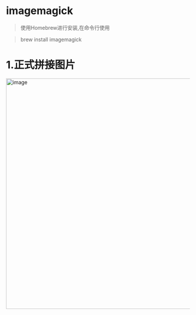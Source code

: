 # imagemagick
>使用Homebrew进行安装,在命令行使用

>brew install imagemagick

# 1.正式拼接图片
<img width="630" alt="image" src="https://user-images.githubusercontent.com/40928887/120956205-9b005480-c785-11eb-8fc6-d6cef63834be.png">
